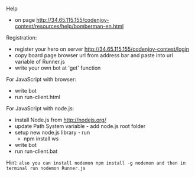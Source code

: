 Help
- on page http://34.65.115.155/codenjoy-contest/resources/help/bomberman-en.html

Registration:
- register your hero on server http://34.65.115.155/codenjoy-contest/login
- copy board page browser url from address bar and paste into url variable of Runner.js
- write your own bot at 'get' function

For JavaScript with browser:
- write bot
- run run-client.html

For JavaScript with node.js:
- install Node.js from http://nodejs.org/
- update Path System variable - add node.js root folder
- setup new node.js library - run
    + npm install ws
- write bot
- run run-client.bat

Hint:
`also you can install nodemon npm install -g nodemon
  and then in terminal run nodemon Runner.js`